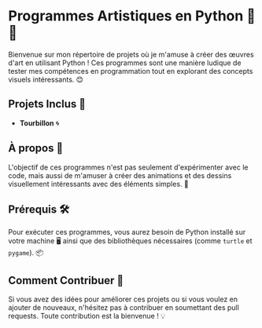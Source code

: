 # Programmes Artistiques en Python 🎨🐍

Bienvenue sur mon répertoire de projets où je m'amuse à créer des œuvres d'art en utilisant Python ! Ces programmes sont une manière ludique de tester mes compétences en programmation tout en explorant des concepts visuels intéressants. 😊

## Projets Inclus 🚀

- **Tourbillon** 🌀 

## À propos 📝

L'objectif de ces programmes n'est pas seulement d'expérimenter avec le code, mais aussi de m'amuser à créer des animations et des dessins visuellement intéressants avec des éléments simples. 🎉

## Prérequis 🛠️

Pour exécuter ces programmes, vous aurez besoin de Python installé sur votre machine 🖥️ ainsi que des bibliothèques nécessaires (comme `turtle` et `pygame`). 📦

## Comment Contribuer 🤝

Si vous avez des idées pour améliorer ces projets ou si vous voulez en ajouter de nouveaux, n'hésitez pas à contribuer en soumettant des pull requests. Toute contribution est la bienvenue ! 💡
